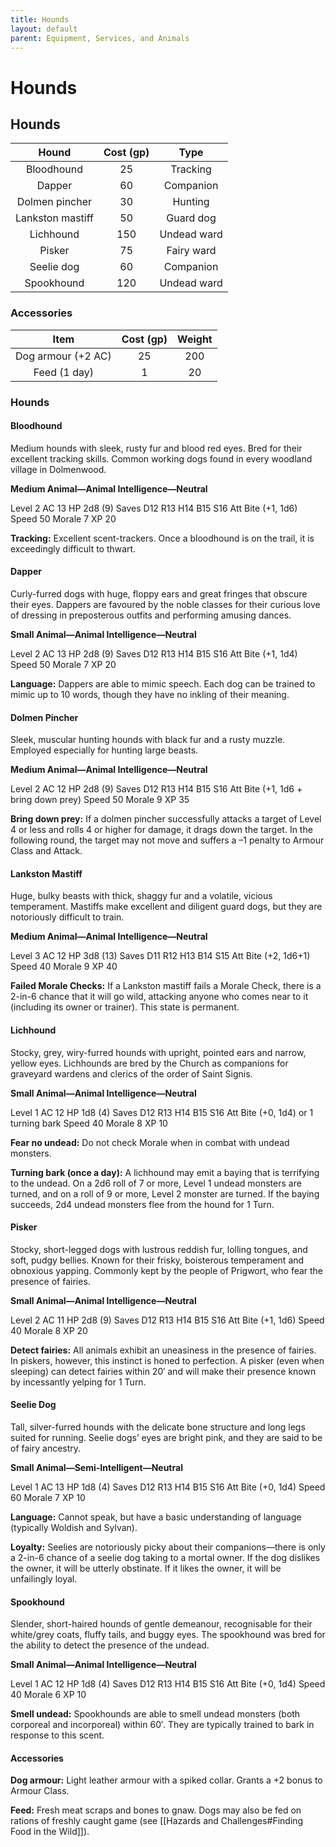 ```yaml
---
title: Hounds
layout: default
parent: Equipment, Services, and Animals
---
```


# Hounds 

## Hounds 

| Hound | Cost (gp) | Type |
| :---: | :---: | :---: |
| Bloodhound | 25 | Tracking |
| Dapper | 60 | Companion |
| Dolmen pincher | 30 | Hunting |
| Lankston mastiff | 50 | Guard dog |
| Lichhound | 150 | Undead ward |
| Pisker | 75 | Fairy ward |
| Seelie dog | 60 | Companion |
| Spookhound | 120 | Undead ward |

### Accessories 

| Item | Cost (gp) | Weight |
| :---: | :---: | :---: |
| Dog armour (+2 AC) | 25 | 200 |
| Feed (1 day) | 1 | 20 |

### Hounds 

#### Bloodhound 

Medium hounds with sleek, rusty fur and blood red eyes. Bred for their excellent tracking skills. Common working dogs found in every woodland village in Dolmenwood.

**Medium Animal—Animal Intelligence—Neutral**

Level 2 AC 13 HP 2d8 (9) Saves D12 R13 H14 B15 S16  Att Bite (+1, 1d6) Speed 50 Morale 7 XP 20

**Tracking:** Excellent scent-trackers. Once a bloodhound is on the trail, it is exceedingly difficult to thwart.

#### Dapper 

Curly-furred dogs with huge, floppy ears and great fringes that obscure their eyes. Dappers are favoured by the noble classes for their curious love of dressing in preposterous outfits and performing amusing dances.

**Small Animal—Animal Intelligence—Neutral**

Level 2 AC 13 HP 2d8 (9) Saves D12 R13 H14 B15 S16 Att Bite (+1, 1d4) Speed 50 Morale 7 XP 20

**Language:** Dappers are able to mimic speech. Each dog can be trained to mimic up to 10 words, though they have no inkling of their meaning.

#### Dolmen Pincher 

Sleek, muscular hunting hounds with black fur and a rusty muzzle. Employed especially for hunting large beasts.

**Medium Animal—Animal Intelligence—Neutral**

Level 2 AC 12 HP 2d8 (9) Saves D12 R13 H14 B15 S16 Att Bite (+1, 1d6 + bring down prey) Speed 50 Morale 9 XP 35

**Bring down prey:** If a dolmen pincher successfully attacks a target of Level 4 or less and rolls 4 or higher for damage, it drags down the target. In the following round, the target may not move and suffers a –1 penalty to Armour Class and Attack.

#### Lankston Mastiff 

Huge, bulky beasts with thick, shaggy fur and a volatile, vicious temperament. Mastiffs make excellent and diligent guard dogs, but they are notoriously difficult to train.

**Medium Animal—Animal Intelligence—Neutral**

Level 3 AC 12 HP 3d8 (13) Saves D11 R12 H13 B14 S15 Att Bite (+2, 1d6+1) Speed 40 Morale 9 XP 40

**Failed Morale Checks:** If a Lankston mastiff fails a Morale Check, there is a 2-in-6 chance that it will go wild, attacking anyone who comes near to it (including its owner or trainer). This state is permanent.

#### Lichhound 

Stocky, grey, wiry-furred hounds with upright, pointed ears and narrow, yellow eyes. Lichhounds are bred by the Church as companions for graveyard wardens and clerics of the order of Saint Signis.

**Small Animal—Animal Intelligence—Neutral**

Level 1 AC 12 HP 1d8 (4) Saves D12 R13 H14 B15 S16 Att Bite (+0, 1d4) or 1 turning bark Speed 40 Morale 8 XP 10

**Fear no undead:** Do not check Morale when in combat with undead monsters.

**Turning bark (once a day):** A lichhound may emit a baying that is terrifying to the undead. On a 2d6 roll of 7 or more, Level 1 undead monsters are turned, and on a roll of 9 or more, Level 2 monster are turned. If the baying succeeds, 2d4 undead monsters flee from the hound for 1 Turn.

#### Pisker 

Stocky, short-legged dogs with lustrous reddish fur, lolling tongues, and soft, pudgy bellies. Known for their frisky, boisterous temperament and obnoxious yapping. Commonly kept by the people of Prigwort, who fear the presence of fairies.

**Small Animal—Animal Intelligence—Neutral**

Level 2 AC 11 HP 2d8 (9) Saves D12 R13 H14 B15 S16 Att Bite (+1, 1d6) Speed 40 Morale 8 XP 20

**Detect fairies:** All animals exhibit an uneasiness in the presence of fairies. In piskers, however, this instinct is honed to perfection. A pisker (even when sleeping) can detect fairies within 20′ and will make their presence known by incessantly yelping for 1 Turn.

#### Seelie Dog 

Tall, silver-furred hounds with the delicate bone structure and long legs suited for running. Seelie dogs’ eyes are bright pink, and they are said to be of fairy ancestry.

**Small Animal—Semi-Intelligent—Neutral**

Level 1 AC 13 HP 1d8 (4) Saves D12 R13 H14 B15 S16 Att Bite (+0, 1d4) Speed 60 Morale 7 XP 10

**Language:** Cannot speak, but have a basic understanding of language (typically Woldish and Sylvan).

**Loyalty:** Seelies are notoriously picky about their companions—there is only a 2-in-6 chance of a seelie dog taking to a mortal owner. If the dog dislikes the owner, it will be utterly obstinate. If it likes the owner, it will be unfailingly loyal.

#### Spookhound 

Slender, short-haired hounds of gentle demeanour, recognisable for their white/grey coats, fluffy tails, and buggy eyes. The spookhound was bred for the ability to detect the presence of the undead.

**Small Animal—Animal Intelligence—Neutral**

Level 1 AC 12 HP 1d8 (4) Saves D12 R13 H14 B15 S16 Att Bite (+0, 1d4) Speed 40 Morale 6 XP 10

**Smell undead:** Spookhounds are able to smell undead monsters (both corporeal and incorporeal) within 60′. They are typically trained to bark in response to this scent.

#### Accessories 

**Dog armour:** Light leather armour with a spiked collar. Grants a +2 bonus to Armour Class.

**Feed:** Fresh meat scraps and bones to gnaw. Dogs may also be fed on rations of freshly caught game (see [[Hazards and Challenges#Finding Food in the Wild]]).
